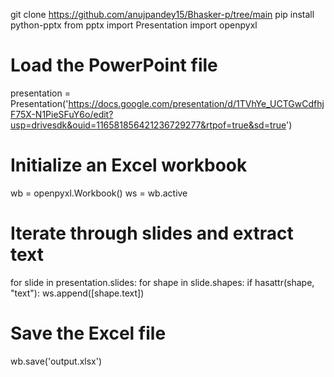 git clone <https://github.com/anujpandey15/Bhasker-p/tree/main>
pip install python-pptx
from pptx import Presentation
import openpyxl
# Load the PowerPoint file
presentation = Presentation('https://docs.google.com/presentation/d/1TVhYe_UCTGwCdfhjF75X-N1PieSFuY6o/edit?usp=drivesdk&ouid=116581856421236729277&rtpof=true&sd=true')
# Initialize an Excel workbook
wb = openpyxl.Workbook()
ws = wb.active
# Iterate through slides and extract text
for slide in presentation.slides:
for shape in slide.shapes:
if hasattr(shape, "text"):
ws.append([shape.text])
# Save the Excel file
wb.save('output.xlsx')





































